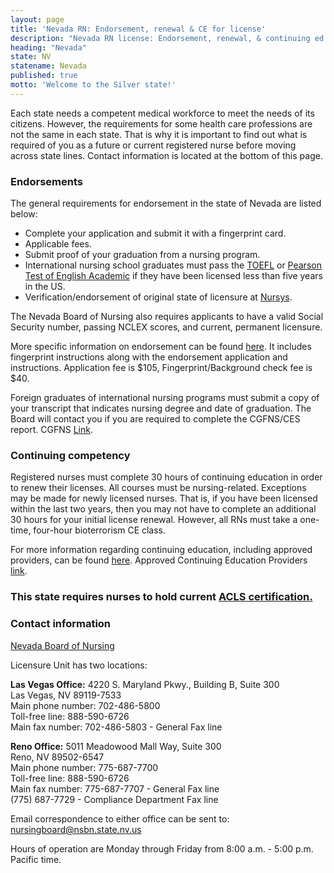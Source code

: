 ```yaml
---
layout: page
title: 'Nevada RN: Endorsement, renewal & CE for license'
description: "Nevada RN license: Endorsement, renewal, & continuing ed. Stay current & meet nursing profession needs."
heading: "Nevada"
state: NV
statename: Nevada
published: true
motto: 'Welcome to the Silver state!'
---
```


Each state needs a competent medical workforce to meet the needs of its citizens. However, the requirements for some health care professions are not the same in each state. That is why it is important to find out what is required of you as a future or current registered nurse before moving across state lines. Contact information is located at the bottom of this page.

### Endorsements

The general requirements for endorsement in the state of Nevada are listed below:

-   Complete your application and submit it with a fingerprint card.
-   Applicable fees.
-   Submit proof of your graduation from a nursing program.
-   International nursing school graduates must pass the [TOEFL](https://www.ets.org/toefl.html) or [Pearson Test of English Academic](https://www.pearsonpte.com/) if they have been licensed less than five years in the US.
-   Verification/endorsement of original state of licensure at [Nursys](https://www.nursys.com/).

The Nevada Board of Nursing also requires applicants to have a valid Social Security number, passing NCLEX scores, and current, permanent licensure.

More specific information on endorsement can be found [here](https://nevadanursingboard.org/wp-content/uploads/2019/10/RNLPNbyEndorsementAppInstructions.pdf). It includes fingerprint instructions along with the endorsement application and instructions. Application fee is $105, Fingerprint/Background check fee is $40.

Foreign graduates of international nursing programs must submit a copy of your transcript that indicates nursing degree and date of graduation. The Board will contact you if you are required to complete the CGFNS/CES report. CGFNS [Link](https://www.cgfns.org/).

### Continuing competency

Registered nurses must complete 30 hours of continuing education in order to renew their licenses. All courses must be nursing-related. Exceptions may be made for newly licensed nurses. That is, if you have been licensed within the last two years, then you may not have to complete an additional 30 hours for your initial license renewal. However, all RNs must take a one-time, four-hour bioterrorism CE class.

For more information regarding continuing education, including approved providers, can be found [here](https://nevadanursingboard.org/continuing-education/). Approved Continuing Education Providers [link](https://nevadanursingboard.org/continuing-education/).

### This state requires nurses to hold current [ACLS certification.](https://www.acls.net/nevada-acls-pals-bls)

### Contact information

[Nevada Board of Nursing](https://nvbn.state.nv.us)

Licensure Unit has two locations:

**Las Vegas Office:**
4220 S. Maryland Pkwy., Building B, Suite 300  
Las Vegas, NV 89119-7533  
Main phone number: 702-486-5800  
Toll-free line: 888-590-6726  
Main fax number: 702-486-5803 - General Fax line  

**Reno Office:**
5011 Meadowood Mall Way, Suite 300  
Reno, NV 89502-6547  
Main phone number: 775-687-7700  
Toll-free line: 888-590-6726  
Main fax number: 775-687-7707 - General Fax line  
​(775) 687-7729 - Compliance Department Fax line  

Email correspondence to either office can be sent to:  
[nursingboard@nsbn.state.nv.us](mailto:nursingboard@nsbn.state.nv.us?subject=License%20renewals%20and%20endorsements&body=Hi%2C%0A%0AI%20was%20on%20the%20ACLS%20Training%20Center%20website%20RNMobility.com%20and%20read%20that%20I%20can%20send%20my%20questions%20for%20the%20Nevada%20State%20Board%20of%20Nursing%20here.)

Hours of operation are Monday through Friday from 8:00 a.m. - 5:00 p.m. Pacific time.